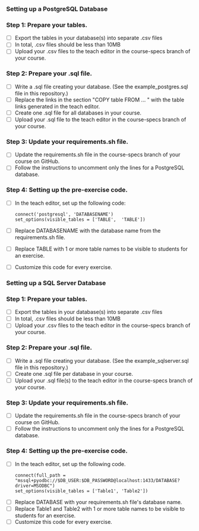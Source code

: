 ### Setting up a PostgreSQL Database

### Step 1: Prepare your tables.

- [ ] Export the tables in your database(s) into separate .csv files
- [ ] In total, .csv files should be less than 10MB
- [ ] Upload your .csv files to the teach editor in the course-specs branch of your course.

### Step 2: Prepare your .sql file.

- [ ] Write a .sql file creating your database. (See the example_postgres.sql file in this repository.)
- [ ] Replace the links in the section "COPY table FROM ... " with the table links generated in the teach editor.
- [ ] Create one .sql file for all databases in your course.
- [ ] Upload your .sql file to the teach editor in the course-specs branch of your course.

### Step 3: Update your requirements.sh file.

- [ ] Update the requirements.sh file in the course-specs branch of your course on GitHub.
- [ ] Follow the instructions to uncomment only the lines for a PostgreSQL database.

### Step 4: Setting up the pre-exercise code.

- [ ] In the teach editor, set up the following code:
     ```
     connect('postgresql', 'DATABASENAME')
     set_options(visible_tables = ['TABLE',  'TABLE'])
     ```
- [ ] Replace DATABASENAME with the database name from the requirements.sh file.
- [ ] Replace TABLE with 1 or more table names to be visible to students for an exercise. 
- [ ] Customize this code for every exercise.


### Setting up a SQL Server Database

### Step 1: Prepare your tables.

- [ ] Export the tables in your database(s) into separate .csv files
- [ ] In total, .csv files should be less than 10MB
- [ ] Upload your .csv files to the teach editor in the course-specs branch of your course.

### Step 2: Prepare your .sql file.

- [ ] Write a .sql file creating your database. (See the example_sqlserver.sql file in this repository.)
- [ ] Create one .sql file per database in your course.
- [ ] Upload your .sql file(s) to the teach editor in the course-specs branch of your course.

### Step 3: Update your requirements.sh file.

- [ ] Update the requirements.sh file in the course-specs branch of your course on GitHub.
- [ ] Follow the instructions to uncomment only the lines for a PostgreSQL database.

### Step 4: Setting up the pre-exercise code.

- [ ] In the teach editor, set up the following code. 
     ```
     connect(full_path = "mssql+pyodbc://$DB_USER:$DB_PASSWORD@localhost:1433/DATABASE?driver=MSODBC")
     set_options(visible_tables = ['Table1', 'Table2'])
     ```
- [ ] Replace DATABASE with your requirements.sh file's database name.
- [ ] Replace Table1 and Table2 with 1 or more table names to be visible to students for an exercise.
- [ ] Customize this code for every exercise.
